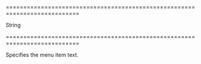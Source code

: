 ===========================================================================
<!--type-->String<!--/type-->
===========================================================================

<!--shortDescription-->
Specifies the menu item text.
<!--/shortDescription-->

<!--fullDescription-->

<!--/fullDescription-->